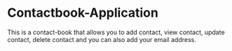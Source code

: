 # Contactbook-Application
This is a contact-book that allows you to add contact, view contact, update contact, delete contact and you can also add your email address.
